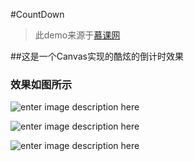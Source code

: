 #CountDown

>  此demo来源于[慕课网](www.imooc.com)

##这是一个Canvas实现的酷炫的倒计时效果

### 效果如图所示

![enter image description here](http://ofwf89b21.bkt.clouddn.com/2016-11-20%2001.38.58.png)

![enter image description here](http://ofwf89b21.bkt.clouddn.com/2016-11-20%2001.38.07.png)

![enter image description here](http://ofwf89b21.bkt.clouddn.com/2016-11-20%2001.38.13.png)